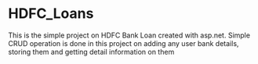 # HDFC_Loans


This is the simple project on HDFC Bank Loan created with asp.net. Simple CRUD operation is done in this project on adding any user bank details, storing them and getting detail information on them

